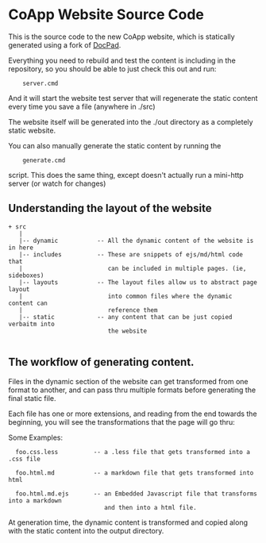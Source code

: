 # CoApp Website Source Code


This is the source code to the new CoApp website, which is statically generated using a fork of [DocPad](https://github.com/balupton/docpad).

Everything you need to rebuild and test the content is including in the repository, so you should be able to just check this out 
and run:

```
    server.cmd
```


And it will start the website test server that will regenerate the static content every time you save a file (anywhere in ./src)

The website itself will be generated into the ./out directory as a completely static website.

You can also manually generate the static content by running the 

```
    generate.cmd
```
script. This does the same thing, except doesn't actually run a mini-http server (or watch for changes)

## Understanding the layout of the website

```
+ src
   | 
   |-- dynamic           -- All the dynamic content of the website is in here
   |-- includes          -- These are snippets of ejs/md/html code that 
   |                        can be included in multiple pages. (ie, sideboxes) 
   |-- layouts           -- The layout files allow us to abstract page layout 
   |                        into common files where the dynamic content can 
   |                        reference them
   |-- static            -- any content that can be just copied verbaitm into 
                            the website 
     
```

## The workflow of generating content.

Files in the dynamic section of the website can get transformed from one format to another, and can pass thru multiple 
formats before generating the final static file.

Each file has one or more extensions, and reading from the end towards the beginning, you will see the transformations that the page will go thru:

Some Examples:

```
  foo.css.less          -- a .less file that gets transformed into a .css file
  
  foo.html.md           -- a markdown file that gets transformed into html
  
  foo.html.md.ejs       -- an Embedded Javascript file that transforms into a markdown 
                           and then into a html file.
```

At generation time, the dynamic content is transformed and copied along with the static content into the output directory.

